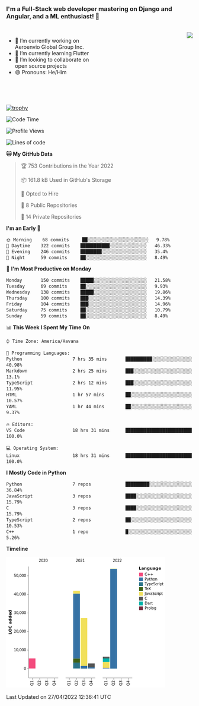 ### I'm a Full-Stack web developer mastering on Django and Angular, and a ML enthusiast!  👋

<br/>

<img align="right" height="250"  src="https://media1.giphy.com/media/qgQUggAC3Pfv687qPC/giphy.gif?cid=ecf05e470ttfxgsj072btembitu1zn4ti3t3cdyg4jo5b3by&rid=giphy.gif&ct=g" />

 <div style="width:50%">
    <ul>
      <li>🔭 I’m currently working on Aeroenvio Global Group Inc.</li>
      <li>🌱 I’m currently learning Flutter</li>
      <li>👯 I’m looking to collaborate on open source projects</li>
      <li>😄 Pronouns: He/Him</li>
<!--       <li>⚡ Fun fact: I started my first professional project for a company as web dev without knowing any JS </li> -->
    </ul>
  </div>
  
<br/><br/><br/>

[![trophy](https://github-profile-trophy.vercel.app/?username=dfg-98&row=3&column=3&theme=monokai)](https://github.com/ryo-ma/github-profile-trophy)


<!--START_SECTION:waka-->
![Code Time](http://img.shields.io/badge/Code%20Time-154%20hrs%2047%20mins-blue)

![Profile Views](http://img.shields.io/badge/Profile%20Views-2-blue)

![Lines of code](https://img.shields.io/badge/From%20Hello%20World%20I%27ve%20Written-137%20Thousand%20lines%20of%20code-blue)

**🐱 My GitHub Data** 

> 🏆 753 Contributions in the Year 2022
 > 
> 📦 161.8 kB Used in GitHub's Storage 
 > 
> 💼 Opted to Hire
 > 
> 📜 8 Public Repositories 
 > 
> 🔑 14 Private Repositories  
 > 
**I'm an Early 🐤** 

```text
🌞 Morning    68 commits     ██░░░░░░░░░░░░░░░░░░░░░░░   9.78% 
🌆 Daytime    322 commits    ███████████░░░░░░░░░░░░░░   46.33% 
🌃 Evening    246 commits    ████████░░░░░░░░░░░░░░░░░   35.4% 
🌙 Night      59 commits     ██░░░░░░░░░░░░░░░░░░░░░░░   8.49%

```
📅 **I'm Most Productive on Monday** 

```text
Monday       150 commits    █████░░░░░░░░░░░░░░░░░░░░   21.58% 
Tuesday      69 commits     ██░░░░░░░░░░░░░░░░░░░░░░░   9.93% 
Wednesday    138 commits    █████░░░░░░░░░░░░░░░░░░░░   19.86% 
Thursday     100 commits    ███░░░░░░░░░░░░░░░░░░░░░░   14.39% 
Friday       104 commits    ███░░░░░░░░░░░░░░░░░░░░░░   14.96% 
Saturday     75 commits     ██░░░░░░░░░░░░░░░░░░░░░░░   10.79% 
Sunday       59 commits     ██░░░░░░░░░░░░░░░░░░░░░░░   8.49%

```


📊 **This Week I Spent My Time On** 

```text
⌚︎ Time Zone: America/Havana

💬 Programming Languages: 
Python                   7 hrs 35 mins       ██████████░░░░░░░░░░░░░░░   40.98% 
Markdown                 2 hrs 25 mins       ███░░░░░░░░░░░░░░░░░░░░░░   13.1% 
TypeScript               2 hrs 12 mins       ███░░░░░░░░░░░░░░░░░░░░░░   11.95% 
HTML                     1 hr 57 mins        ██░░░░░░░░░░░░░░░░░░░░░░░   10.57% 
YAML                     1 hr 44 mins        ██░░░░░░░░░░░░░░░░░░░░░░░   9.37%

🔥 Editors: 
VS Code                  18 hrs 31 mins      █████████████████████████   100.0%

💻 Operating System: 
Linux                    18 hrs 31 mins      █████████████████████████   100.0%

```

**I Mostly Code in Python** 

```text
Python                   7 repos             █████████░░░░░░░░░░░░░░░░   36.84% 
JavaScript               3 repos             ████░░░░░░░░░░░░░░░░░░░░░   15.79% 
C                        3 repos             ████░░░░░░░░░░░░░░░░░░░░░   15.79% 
TypeScript               2 repos             ██░░░░░░░░░░░░░░░░░░░░░░░   10.53% 
C++                      1 repo              █░░░░░░░░░░░░░░░░░░░░░░░░   5.26%

```


**Timeline**

![Chart not found](https://raw.githubusercontent.com/dfg-98/dfg-98/main/charts/bar_graph.png) 


 Last Updated on 27/04/2022 12:36:41 UTC
<!--END_SECTION:waka-->
